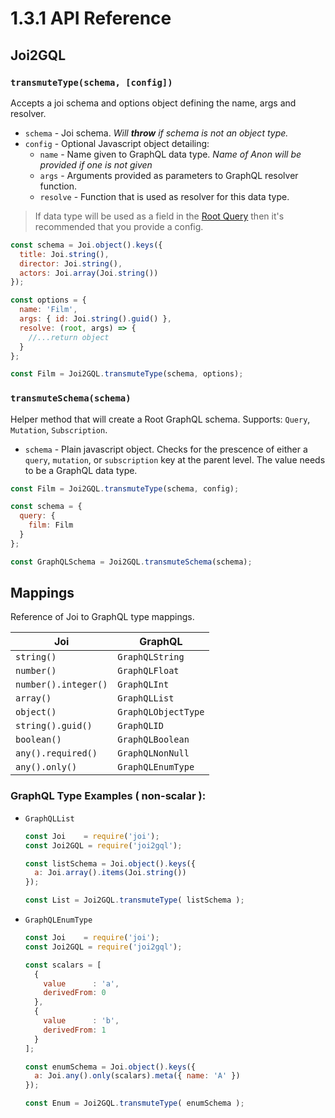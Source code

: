# 1.3.1 API Reference
  
## Joi2GQL

### `transmuteType(schema, [config])`
Accepts a joi schema and options object defining the name, args and resolver.
- `schema` - Joi schema. *Will **throw** if schema is not an object type.*
- `config` - Optional Javascript object detailing:
  - `name` - Name given to GraphQL data type. *Name of Anon will be provided if one is not given*
  - `args` - Arguments provided as parameters to GraphQL resolver function.
  - `resolve` - Function that is used as resolver for this data type.

> If data type will be used as a field in the [Root Query](http://graphql.org/learn/execution/#root-fields-resolvers) then it's recommended that you provide a config.

```js
const schema = Joi.object().keys({
  title: Joi.string(),
  director: Joi.string(),
  actors: Joi.array(Joi.string())
});

const options = {
  name: 'Film',
  args: { id: Joi.string().guid() },
  resolve: (root, args) => {
    //...return object
  }
};

const Film = Joi2GQL.transmuteType(schema, options);
```

### `transmuteSchema(schema)`
Helper method that will create a Root GraphQL schema. Supports: `Query`, `Mutation`, `Subscription`.
- `schema` - Plain javascript object. Checks for the prescence of either a `query`, `mutation`, or `subscription` key at the parent level. The value needs to be a GraphQL data type.

```js
const Film = Joi2GQL.transmuteType(schema, config);

const schema = {
  query: {
    film: Film
  }
};

const GraphQLSchema = Joi2GQL.transmuteSchema(schema);
```

## Mappings

Reference of Joi to GraphQL type mappings.

| Joi   |  GraphQL   |
|-------|------------|
| `string()` |  `GraphQLString` |
| `number()` | `GraphQLFloat` |
| `number().integer()` | `GraphQLInt` |
| `array()` | `GraphQLList` |
| `object()` | `GraphQLObjectType` |
| `string().guid()` | `GraphQLID` |
| `boolean()` | `GraphQLBoolean` |
| `any().required()` | `GraphQLNonNull` |
| `any().only()` | `GraphQLEnumType` |

### GraphQL Type Examples ( non-scalar ):
- `GraphQLList`
  ```js
  const Joi    = require('joi');
  const Joi2GQL = require('joi2gql');
  
  const listSchema = Joi.object().keys({
    a: Joi.array().items(Joi.string())
  });
  
  const List = Joi2GQL.transmuteType( listSchema );
  ```
- `GraphQLEnumType`
  ```js
  const Joi    = require('joi');
  const Joi2GQL = require('joi2gql');
  
  const scalars = [
    {
      value      : 'a',
      derivedFrom: 0
    },
    {
      value      : 'b',
      derivedFrom: 1
    }
  ];
  
  const enumSchema = Joi.object().keys({
    a: Joi.any().only(scalars).meta({ name: 'A' })
  });
  
  const Enum = Joi2GQL.transmuteType( enumSchema );
  ```
